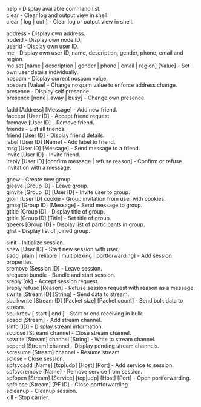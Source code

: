 help - Display available command list.<br>
clear - Clear log and output view in shell.<br>
clear [ log | out ] - Clear log or output view in shell.<br>

address - Display own address.<br>
nodeid - Display own node ID.<br>
userid - Display own user ID.<br>
me - Display own user ID, name, description, gender, phone, email and region.<br>
me set [name | description | gender | phone | email | region] [Value] - Set own user details individually.<br>
nospam - Display current nospam value.<br>
nospam [Value] - Change nospam value to enforce address change.<br>
presence - Display self presence.<br>
presence [none | away | busy] - Change own presence.

fadd [Address] [Message] - Add new friend.<br>
faccept [User ID] - Accept friend request.<br>
fremove [User ID] - Remove friend.<br>
friends - List all friends.<br>
friend [User ID] - Display friend details.<br>
label [User ID] [Name] - Add label to friend.<br>
msg  [User ID] [Message] -  Send message to a friend.<br>
invite [User ID] - Invite friend.<br>
ireply [User ID] [confirm message | refuse reason] - Confirm or refuse invitation with a message.

gnew - Create new group.<br>
gleave [Group ID] - Leave group.<br>
ginvite [Group ID] [User ID] - Invite user to group.<br>
gjoin [User ID] cookie - Group invitation from user with cookies.<br>
gmsg [Group ID] [Message] - Send message to group.<br>
gtitle [Group ID] - Display title of group.<br>
gtitle [Group ID] [Title] - Set title of group.<br>
gpeers [Group ID] - Display list of participants in group.<br>
glist - Display list of joined group.

sinit - Initialize session.<br>
snew  [User ID] - Start new session with user.<br>
sadd [plain | reliable | multiplexing | portforwarding] - Add session properties.<br>
sremove [Session ID] - Leave session.<br>
srequest bundle - Bundle and start session.<br>
sreply [ok] - Accept session request.<br>
sreply refuse [Reason] - Refuse session request with reason as a message.<br>
swrite [Stream ID] [String] - Send data to stream.<br>
sbulkwrite [Stream ID] [Packet size] [Packet count] -  Send bulk data to stream.<br>
sbulkrecv [ start | end ] - Start or end receiving in bulk.<br>
scadd [Stream] - Add stream channel.<br>
sinfo [ID] - Display stream information.<br>
scclose [Stream] channel - Close stream channel.<br>
scwrite [Stream] channel [String] - Write to stream channel.<br>
scpend [Stream] channel - Display pending stream channels.<br>
scresume [Stream] channel - Resume stream.<br>
sclose - Close session.<br>
spfsvcadd [Name] [tcp|udp] [Host] [Port] - Add service to session.<br>
spfsvcremove [Name] - Remove service from session.<br>
spfopen [Stream] [Service] [tcp|udp] [Host] [Port] - Open portforwarding.<br>
spfclose [Stream] [PF ID] - Close portforwarding.<br>
scleanup - Cleanup session.<br>
kill - Stop carrier.<br>
